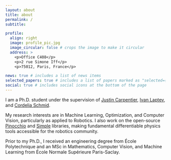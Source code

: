 ```yaml
---
layout: about
title: about
permalink: /
subtitle:

profile:
  align: right
  image: profile_pic.jpg
  image_circular: false # crops the image to make it circular
  address: >
    <p>Office C408</p>
    <p>2 rue Simone Iff</p>
    <p>75012, Paris, France</p>

news: true # includes a list of news items
selected_papers: true # includes a list of papers marked as "selected={true}"
social: true # includes social icons at the bottom of the page
---
```


I am a Ph.D. student under the supervision of [Justin Carpentier](https://jcarpent.github.io/), [Ivan Laptev](https://www.di.ens.fr/~laptev/), and [Cordelia Schmid](https://cordeliaschmid.github.io/).

My research interests are in Machine Learning, Optimization, and Computer Vision, particularly as applied to Robotics. I also work on the open-source [Pinocchio](https://github.com/stack-of-tasks/pinocchio) and [Simple](https://github.com/Simple-Robotics/Simple) libraries, making fundamental differentiable physics tools accessible for the robotics community.

Prior to my Ph.D., I received an engineering degree from École Polytechnique and an MSc in Mathematics, Computer Vision, and Machine Learning from École Normale Supérieure Paris-Saclay.
